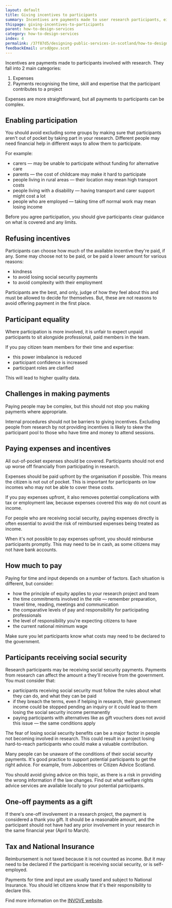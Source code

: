 ```yaml
---
layout: default
title: Giving incentives to participants
summary: Incentives are payments made to user research participants, either for expenses or to recognise the time, skill and expertise they contribute to a project.
thispage: giving-incentives-to-participants
parent: how-to-design-services
category: how-to-design-services
index: 4
permalink: /37f87d5/designing-public-services-in-scotland/how-to-design-services/giving-incentives-to-participants/
feedbackEmail: ursd@gov.scot
---
```


Incentives are payments made to participants involved with research. They fall into 2 main categories:

1. Expenses
2. Payments recognising the time, skill and expertise that the participant contributes to a project

Expenses are more straightforward, but all payments to participants can be complex.

## Enabling participation

You should avoid excluding some groups by making sure that participants aren't out of pocket by taking part in your research. Different people may need financial help in different ways to allow them to participate.

For example:
* carers &mdash; may be unable to participate without funding for alternative care
* parents &mdash;​ the cost of childcare may make it hard to participate
* people living in rural areas &mdash;​ their location may mean high transport costs
* people living with a disability &mdash;​ having transport and carer support might cost a lot
* people who are employed &mdash;​ taking time off normal work may mean losing income

Before you agree participation, you should give participants clear guidance on what is covered and any limits.
## Refusing incentives
Participants can choose how much of the available incentive they're paid, if any. Some may choose not to be paid, or be paid a lower amount for various reasons:

* kindness
* to avoid losing social security payments
* to avoid complexity with their employment

Participants are the best, and only, judge of how they feel about this and must be allowed to decide for themselves. But, these are not reasons to avoid offering payment in the first place.

## Participant equality

Where participation is more involved, it is unfair to expect unpaid participants to sit alongside professional, paid members in the team.

If you pay citizen team members for their time and expertise:

* this power imbalance is reduced
* participant confidence is increased
* participant roles are clarified

This will lead to higher quality data.

## Challenges in making payments
Paying people may be complex, but this should not stop you making payments where appropriate.

Internal procedures should not be barriers to giving incentives. Excluding people from research by not providing incentives is likely to skew the participant pool to those who have time and money to attend sessions.

## Paying expenses and incentives

All out-of-pocket expenses should be covered. Participants should not end up worse off financially from participating in research.

Expenses should be paid upfront by the organisation if possible. This means the citizen is not out of pocket. This is important for participants on low incomes who may not be able to cover these costs.

If you pay expenses upfront, it also removes potential complications with tax or employment law, because expenses covered this way do not count as income.

For people who are receiving social security, paying expenses directly is often essential to avoid the risk of reimbursed expenses being treated as income.

When it's not possible to pay expenses upfront, you should reimburse participants promptly. This may need to be in cash, as some citizens may not have bank accounts.

## How much to pay

Paying for time and input depends on a number of factors. Each situation is different, but consider:

* how the principle of equity applies to your research project and team
* the time commitments involved in the role &mdash;​ remember preparation, travel time, reading, meetings and communication
* the comparative levels of pay and responsibility for participating professionals
* the level of responsibility you're expecting citizens to have
* the current national minimum wage

Make sure you let participants know what costs may need to be declared to the government.
## Participants receiving social security

Research participants may be receiving social security payments. Payments from research can affect the amount a they'll receive from the government. You must consider that:

* participants receiving social security must follow the rules about what they can do, and what they can be paid
* if they breach the terms, even if helping in research, their government income could be stopped pending an inquiry or it could lead to them losing the social security income permanently
* paying participants with alternatives like as gift vouchers does not avoid this issue &mdash;​ the same conditions apply

The fear of losing social security benefits can be a major factor in people not becoming involved in research. This could result in a project losing hard-to-reach participants who could make a valuable contribution.

Many people can be unaware of the conditions of their social security payments. It's good practice to support potential participants to get the right advice. For example, from Jobcentres or Citizen Advice Scotland.

You should avoid giving advice on this topic, as there is a risk in providing the wrong information if the law changes. Find out what welfare rights advice services are available locally to your potential participants.

## One-off payments as a gift

If there's one-off involvement in a research project, the payment is considered a thank you gift. It should be a reasonable amount, and the participant should not have had any prior involvement in your research in the same financial year (April to March).

## Tax and National Insurance

Reimbursement is not taxed because it is not counted as income. But it may need to be declared if the participant is receiving social security, or is self-employed.

Payments for time and input are usually taxed and subject to National Insurance. You should let citizens know that it's their responsibility to declare this.

Find more information on the [INVOVE website](http://www.invo.org.uk/wp-content/uploads/2012/11/INVOLVEPayment-Guiderev2012).
